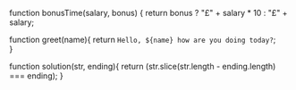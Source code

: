 function bonusTime(salary, bonus) {
  return bonus ? "£" + salary * 10  :   "£" + salary;
  
  function greet(name){
    return `Hello, ${name} how are you doing today?`;  
   }
   
   function solution(str, ending){
     return  (str.slice(str.length -  ending.length) === ending);
   }